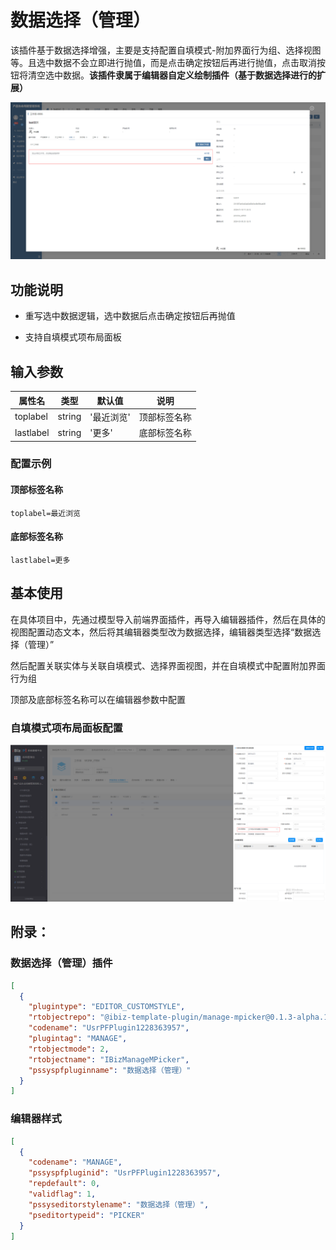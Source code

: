 # 数据选择（管理）

该插件基于数据选择增强，主要是支持配置自填模式-附加界面行为组、选择视图等。且选中数据不会立即进行抛值，而是点击确定按钮后再进行抛值，点击取消按钮将清空选中数据。**该插件隶属于编辑器自定义绘制插件（基于数据选择进行的扩展）**

![image](./public/assets/images/scene.png)


## 功能说明

- 重写选中数据逻辑，选中数据后点击确定按钮后再抛值

- 支持自填模式项布局面板


## 输入参数

| 属性名      | 类型      | 默认值     | 说明         |
| ---------- | --------- | --------- | ------------ |
| toplabel   | string    | '最近浏览' | 顶部标签名称 |
| lastlabel  | string    | '更多'     | 底部标签名称  |

### 配置示例

#### 顶部标签名称

```
toplabel=最近浏览
```

#### 底部标签名称

```
lastlabel=更多
```


## 基本使用

在具体项目中，先通过模型导入前端界面插件，再导入编辑器插件，然后在具体的视图配置动态文本，然后将其编辑器类型改为数据选择，编辑器类型选择“数据选择（管理）”

然后配置关联实体与关联自填模式、选择界面视图，并在自填模式中配置附加界面行为组

顶部及底部标签名称可以在编辑器参数中配置

### 自填模式项布局面板配置

![image](./public/assets/images/itemlayoutpanel.png)


## 附录：

### 数据选择（管理）插件

```json
[
  {
    "plugintype": "EDITOR_CUSTOMSTYLE",
    "rtobjectrepo": "@ibiz-template-plugin/manage-mpicker@0.1.3-alpha.16",
    "codename": "UsrPFPlugin1228363957",
    "plugintag": "MANAGE",
    "rtobjectmode": 2,
    "rtobjectname": "IBizManageMPicker",
    "pssyspfpluginname": "数据选择（管理）"
  }
]
```

### 编辑器样式

```json
[
  {
    "codename": "MANAGE",
    "pssyspfpluginid": "UsrPFPlugin1228363957",
    "repdefault": 0,
    "validflag": 1,
    "pssyseditorstylename": "数据选择（管理）",
    "pseditortypeid": "PICKER"
  }
]
```
